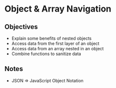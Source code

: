 # Object & Array Navigation

## Objectives

- Explain some benefits of nested objects
- Access data from the first layer of an object
- Access data from an array nested in an object
- Combine functions to sanitize data

## Notes

- JSON => JavaScript Object Notation